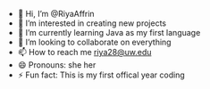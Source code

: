 - 👋 Hi, I’m @RiyaAffrin
- 👀 I’m interested in creating new projects
- 🌱 I’m currently learning Java as my first language
- 💞️ I’m looking to collaborate on everything
- 📫 How to reach me riya28@uw.edu
- 😄 Pronouns: she her
- ⚡ Fun fact: This is my first offical year coding

<!---
RiyaAffrin/RiyaAffrin is a ✨ special ✨ repository because its `README.md` (this file) appears on your GitHub profile.
You can click the Preview link to take a look at your changes.
--->
